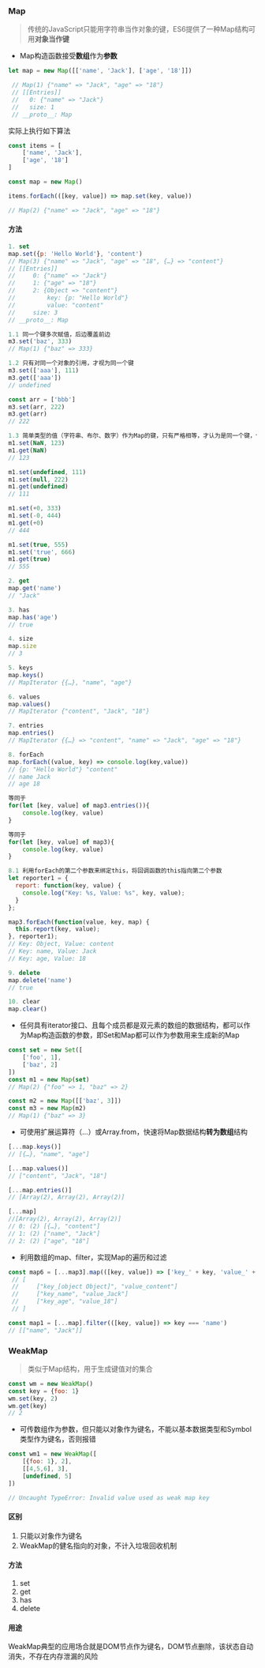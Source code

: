 ### Map

> 传统的JavaScript只能用字符串当作对象的键，ES6提供了一种Map结构可用**对象当作键**

* Map构造函数接受**数组**作为**参数**

```js
let map = new Map([['name', 'Jack'], ['age', '18']])

 // Map(1) {"name" => "Jack", "age" => "18"}
 // [[Entries]]
 //   0: {"name" => "Jack"}
 //   size: 1
 // __proto__: Map
```

实际上执行如下算法

```js
const items = [
    ['name', 'Jack'],
    ['age', '18']
]

const map = new Map()

items.forEach(([key, value]) => map.set(key, value))

// Map(2) {"name" => "Jack", "age" => "18"}
```

#### 方法

```js
1. set
map.set({p: 'Hello World'}, 'content')
// Map(3) {"name" => "Jack", "age" => "18", {…} => "content"}
// [[Entries]]
//     0: {"name" => "Jack"}
//     1: {"age" => "18"}
//     2: {Object => "content"}
//         key: {p: "Hello World"}
//         value: "content"
//     size: 3
// __proto__: Map

1.1 同一个键多次赋值，后边覆盖前边
m3.set('baz', 333)
// Map(1) {"baz" => 333}

1.2 只有对同一个对象的引用，才视为同一个键
m3.set(['aaa'], 111)
m3.get(['aaa'])
// undefined

const arr = ['bbb']
m3.set(arr, 222)
m3.get(arr)
// 222

1.3 简单类型的值（字符串、布尔、数字）作为Map的键，只有严格相等，才认为是同一个键，但NaN虽然不严格等于自身，但Map认为同一个键
m1.set(NaN, 123)
m1.get(NaN)
// 123

m1.set(undefined, 111)
m1.set(null, 222)
m1.get(undefined)
// 111

m1.set(+0, 333)
m1.set(-0, 444)
m1.get(+0)
// 444

m1.set(true, 555)
m1.set('true', 666)
m1.get(true)
// 555

2. get
map.get('name')
// "Jack"

3. has
map.has('age')
// true

4. size
map.size
// 3

5. keys
map.keys()
// MapIterator {{…}, "name", "age"}

6. values
map.values()
// MapIterator {"content", "Jack", "18"}

7. entries
map.entries()
// MapIterator {{…} => "content", "name" => "Jack", "age" => "18"}

8. forEach
map.forEach((value, key) => console.log(key,value))
// {p: "Hello World"} "content"
// name Jack
// age 18

等同于
for(let [key, value] of map3.entries()){
    console.log(key, value)
}

等同于
for(let [key, value] of map3){
    console.log(key, value)
}

8.1 利用forEach的第二个参数来绑定this，将回调函数的this指向第二个参数
let reporter1 = {
  report: function(key, value) {
    console.log("Key: %s, Value: %s", key, value);
  }
};

map3.forEach(function(value, key, map) {
  this.report(key, value);
}, reporter1);
// Key: Object, Value: content
// Key: name, Value: Jack
// Key: age, Value: 18

9. delete
map.delete('name')
// true

10. clear
map.clear()
```

* 任何具有iterator接口、且每个成员都是双元素的数组的数据结构，都可以作为Map构造函数的参数，即Set和Map都可以作为参数用来生成新的Map

```js
const set = new Set([
    ['foo', 1],
    ['baz', 2]
])
const m1 = new Map(set)
// Map(2) {"foo" => 1, "baz" => 2}

const m2 = new Map([['baz', 3]])
const m3 = new Map(m2)
// Map(1) {"baz" => 3}
```

* 可使用扩展运算符（...）或Array.from，快速将Map数据结构**转为数组**结构

```js
[...map.keys()]
// [{…}, "name", "age"]

[...map.values()]
// ["content", "Jack", "18"]

[...map.entries()]
// [Array(2), Array(2), Array(2)]

[...map]
//[Array(2), Array(2), Array(2)]
// 0: (2) [{…}, "content"]
// 1: (2) ["name", "Jack"]
// 2: (2) ["age", "18"]
```

* 利用数组的map、filter，实现Map的遍历和过滤

```js
const map6 = [...map3].map(([key, value]) => ['key_' + key, 'value_' + value])
 // [
 //     ["key_[object Object]", "value_content"]
 //     ["key_name", "value_Jack"]
 //     ["key_age", "value_18"]
 // ]

const map1 = [...map].filter(([key, value]) => key === 'name')
// [["name", "Jack"]]
```

### WeakMap

> 类似于Map结构，用于生成键值对的集合

```js
const wm = new WeakMap()
const key = {foo: 1}
wm.set(key, 2)
wm.get(key)
// 2
```

* 可传数组作为参数，但只能以对象作为键名，不能以基本数据类型和Symbol类型作为键名，否则报错

```js
const wm1 = new WeakMap([
    [{foo: 1}, 2],
    [[4,5,6], 3],
    [undefined, 5]
])

// Uncaught TypeError: Invalid value used as weak map key
```

#### 区别

1. 只能以对象作为键名
2. WeakMap的健名指向的对象，不计入垃圾回收机制

#### 方法

1. set
2. get
3. has
4. delete

#### 用途

WeakMap典型的应用场合就是DOM节点作为键名，DOM节点删除，该状态自动消失，不存在内存泄漏的风险

